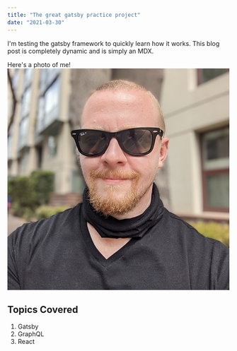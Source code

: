 ```yaml
---
title: "The great gatsby practice project"
date: "2021-03-30"
---
```


I'm testing the gatsby framework to quickly learn how it works. This blog post is completely dynamic and is simply an MDX.

Here's a photo of me!
![Andee](./andee.png)


## Topics Covered

1. Gatsby
2. GraphQL
3. React